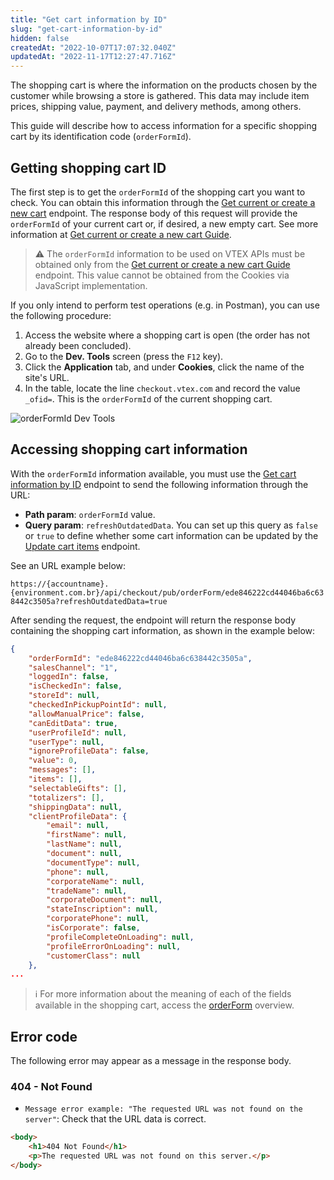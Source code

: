 ```yaml
---
title: "Get cart information by ID"
slug: "get-cart-information-by-id"
hidden: false
createdAt: "2022-10-07T17:07:32.040Z"
updatedAt: "2022-11-17T12:27:47.716Z"
---
```


The shopping cart is where the information on the products chosen by the customer while browsing a store is gathered. This data may include item prices, shipping value, payment, and delivery methods, among others.

This guide will describe how to access information for a specific shopping cart by its identification code (`orderFormId`).

## Getting shopping cart ID

The first step is to get the `orderFormId` of the shopping cart you want to check. You can obtain this information through the [Get current or create a new cart](https://developers.vtex.com/docs/api-reference/checkout-api#get-/api/checkout/pub/orderForm) endpoint. The response body of this request will provide the `orderFormId` of your current cart or, if desired, a new empty cart. See more information at [Get current or create a new cart Guide](https://developers.vtex.com/docs/guides/create-a-new-cart).

>⚠️ The `orderFormId` information to be used on VTEX APIs must be obtained only from the [Get current or create a new cart Guide](https://developers.vtex.com/docs/api-reference/checkout-api#get-/api/checkout/pub/orderForm) endpoint. This value cannot be obtained from the Cookies via JavaScript implementation.

If you only intend to perform test operations (e.g. in Postman), you can use the following procedure:

1. Access the website where a shopping cart is open (the order has not already been concluded).
2. Go to the **Dev. Tools** screen (press the `F12` key).
3. Click the **Application** tab, and under **Cookies**, click the name of the site's URL.
4. In the table, locate the line `checkout.vtex.com` and record the value `_ofid=`. This is the `orderFormId` of the current shopping cart.

![orderFormId Dev Tools](https://cdn.jsdelivr.net/gh/vtexdocs/dev-portal-content@main/images/get-cart-information-by-id-0.png)

## Accessing shopping cart information

With the `orderFormId` information available, you must use the [Get cart information by ID](https://developers.vtex.com/docs/api-reference/checkout-api#get-/api/checkout/pub/orderForm/-orderFormId-) endpoint to send the following information through the URL:

- **Path param**: `orderFormId` value.
- **Query param**: `refreshOutdatedData`. You can set up this query as `false` or `true` to define whether some cart information can be updated by the [Update cart items](https://developers.vtex.com/docs/api-reference/checkout-api#post-/api/checkout/pub/orderForm/-orderFormId-/items/update) endpoint.

See an URL example below:

`https://{accountname}.{environment.com.br}/api/checkout/pub/orderForm/ede846222cd44046ba6c638442c3505a?refreshOutdatedData=true`

After sending the request, the endpoint will return the response body containing the shopping cart information, as shown in the example below:

```json
{
    "orderFormId": "ede846222cd44046ba6c638442c3505a",
    "salesChannel": "1",
    "loggedIn": false,
    "isCheckedIn": false,
    "storeId": null,
    "checkedInPickupPointId": null,
    "allowManualPrice": false,
    "canEditData": true,
    "userProfileId": null,
    "userType": null,
    "ignoreProfileData": false,
    "value": 0,
    "messages": [],
    "items": [],
    "selectableGifts": [],
    "totalizers": [],
    "shippingData": null,
    "clientProfileData": {
        "email": null,
        "firstName": null,
        "lastName": null,
        "document": null,
        "documentType": null,
        "phone": null,
        "corporateName": null,
        "tradeName": null,
        "corporateDocument": null,
        "stateInscription": null,
        "corporatePhone": null,
        "isCorporate": false,
        "profileCompleteOnLoading": null,
        "profileErrorOnLoading": null,
        "customerClass": null
    },
...
```

> ℹ️ For more information about the meaning of each of the fields available in the shopping cart, access the [orderForm](https://developers.vtex.com/docs/guides/orderform-fields) overview.

## Error code

The following error may appear as a message in the response body.

### 404 - Not Found

- `Message error example: "The requested URL was not found on the server"`: Check that the URL data is correct.

```html
<body>
	<h1>404 Not Found</h1>
	<p>The requested URL was not found on this server.</p>
</body>
```
